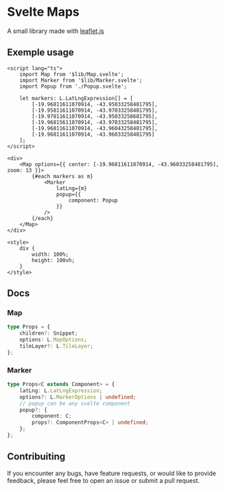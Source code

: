 # Svelte Maps

A small library made with [leaflet.js](https://leafletjs.com/)

## Exemple usage

```svelte
<script lang="ts">
	import Map from '$lib/Map.svelte';
	import Marker from '$lib/Marker.svelte';
	import Popup from './Popup.svelte';

	let markers: L.LatLngExpression[] = [
		[-19.96811611070914, -43.95033258481795],
		[-19.95811611070914, -43.97033258481795],
		[-19.97811611070914, -43.95033258681795],
		[-19.96815611070914, -43.97033258481795],
		[-19.96811611070914, -43.96043258481795],
		[-19.96811611070914, -43.96033258481795]
	];
</script>

<div>
	<Map options={{ center: [-19.96811611070914, -43.96033258481795], zoom: 13 }}>
		{#each markers as m}
			<Marker
				latLng={m}
				popup={{
					component: Popup
				}}
			/>
		{/each}
	</Map>
</div>

<style>
	div {
		width: 100%;
		height: 100vh;
	}
</style>
```

## Docs

### Map

```ts
type Props = {
	children?: Snippet;
	options: L.MapOptions;
	tileLayer?: L.TileLayer;
};
```

### Marker

```ts
type Props<C extends Component> = {
	latLng: L.LatLngExpression;
	options?: L.MarkerOptions | undefined;
	// popup can be any svelte component
	popup?: {
		component: C;
		props?: ComponentProps<C> | undefined;
	};
};
```

## Contribuiting

If you encounter any bugs, have feature requests, or would like to provide feedback, please feel free to open an issue or submit a pull request.
